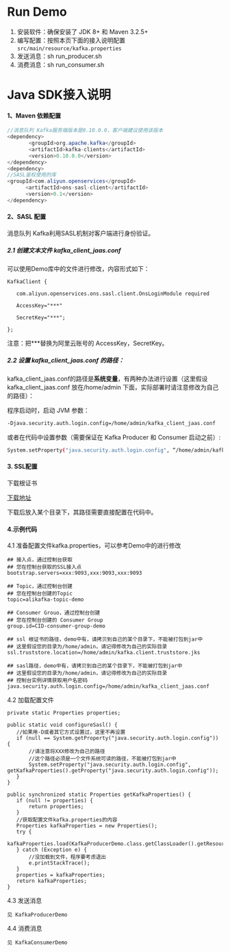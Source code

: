 # Run Demo

1. 安装软件：确保安装了 JDK 8+ 和 Maven 3.2.5+
2. 编写配置：按照本页下面的接入说明配置`src/main/resource/kafka.properties`
3. 发送消息：sh run_producer.sh
4. 消费消息：sh run_consumer.sh


# Java SDK接入说明


#### 1、Maven 依赖配置

```java
//消息队列 Kafka服务端版本是0.10.0.0，客户端建议使用该版本
<dependency>
       <groupId>org.apache.kafka</groupId>
       <artifactId>kafka-clients</artifactId>
       <version>0.10.0.0</version>
</dependency>
<dependency>
//SASL鉴权使用的库
<groupId>com.aliyun.openservices</groupId>
      <artifactId>ons-sasl-client</artifactId>
      <version>0.1</version>
</dependency>
```

#### 2、SASL 配置  
 
消息队列 Kafka利用SASL机制对客户端进行身份验证。       
##### 2.1 创建文本文件 kafka\_client\_jaas.conf

可以使用Demo库中的文件进行修改，内容形式如下：

```
KafkaClient {

   com.aliyun.openservices.ons.sasl.client.OnsLoginModule required

   AccessKey="***"

   SecretKey="***";

};

```
  
注意：把\*\*\*替换为阿里云账号的 AccessKey，SecretKey。

##### 2.2 设置 kafka\_client\_jaas.conf 的路径：

kafka\_client\_jaas.conf的路径是**系统变量**，有两种办法进行设置（这里假设 kafka\_client\_jaas.conf 放在/home/admin 下面，实际部署时请注意修改为自己的路径）：
   
   程序启动时，启动 JVM 参数：

 ```bash
 -Djava.security.auth.login.config=/home/admin/kafka_client_jaas.conf
 ```

 或者在代码中设置参数（需要保证在 Kafka Producer 和 Consumer 启动之前）:

 ```bash
 System.setProperty("java.security.auth.login.config", “/home/admin/kafka_client_jaas.conf");
 ```

#### 3. SSL配置

下载根证书

[下载地址](http://common-read-files.oss-cn-shanghai.aliyuncs.com/kafka.client.truststore.jks)

下载后放入某个目录下，其路径需要直接配置在代码中。


#### 4.示例代码

4.1 准备配置文件kafka.properties，可以参考Demo中的进行修改

```
## 接入点，通过控制台获取
## 您在控制台获取的SSL接入点
bootstrap.servers=xxx:9093,xxx:9093,xxx:9093

## Topic，通过控制台创建
## 您在控制台创建的Topic
topic=alikafka-topic-demo

## Consumer Grouo，通过控制台创建
## 您在控制台创建的 Consumer Group
group.id=CID-consumer-group-demo

## ssl 根证书的路径，demo中有，请拷贝到自己的某个目录下，不能被打包到jar中
## 这里假设您的目录为/home/admin，请记得修改为自己的实际目录
ssl.truststore.location=/home/admin/kafka.client.truststore.jks

## sasl路径，demo中有，请拷贝到自己的某个目录下，不能被打包到jar中
## 这里假设您的目录为/home/admin，请记得修改为自己的实际目录
## 控制台实例详情获取用户名密码
java.security.auth.login.config=/home/admin/kafka_client_jaas.conf
```
4.2 加载配置文件
```
private static Properties properties;

public static void configureSasl() {
   //如果用-D或者其它方式设置过，这里不再设置
   if (null == System.getProperty("java.security.auth.login.config")) {
       //请注意将XXX修改为自己的路径
       //这个路径必须是一个文件系统可读的路径，不能被打包到jar中
       System.setProperty("java.security.auth.login.config", getKafkaProperties().getProperty("java.security.auth.login.config"));
   }
}

public synchronized static Properties getKafkaProperties() {
   if (null != properties) {
       return properties;
   }
   //获取配置文件kafka.properties的内容
   Properties kafkaProperties = new Properties();
   try {
       kafkaProperties.load(KafkaProducerDemo.class.getClassLoader().getResourceAsStream("kafka.properties"));
   } catch (Exception e) {
       //没加载到文件，程序要考虑退出
       e.printStackTrace();
   }
   properties = kafkaProperties;
   return kafkaProperties;
}
```

4.3 发送消息
```
见 KafkaProducerDemo
```

4.4 消费消息
```
见 KafkaConsumerDemo
```


